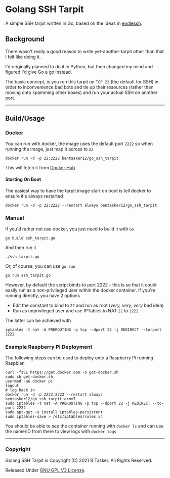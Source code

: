 Golang SSH Tarpit
===================

A simple SSH tarpit written in Go, based on the ideas in [endlessh](https://nullprogram.com/blog/2019/03/22/).


## Background

There wasn't really a good reason to write yet-another-tarpit other than that I felt like doing it.

I'd originally planned to do it in Python, but then changed my mind and figured I'd give Go a go instead.

The basic concept, is you run this tarpit on `TCP 22` (the default for SSH) in order to inconvenience bad bots and tie up their resources (rather than moving onto spamming other boxes) and run your actual SSH on another port.

----

## Build/Usage

### Docker

You can run with docker, the image uses the default port `2222` so when running the image, just map it across to `22`

    docker run -d -p 22:2222 bentasker12/go_ssh_tarpit

This will fetch it from [Docker Hub](https://hub.docker.com/repository/docker/bentasker12/go_ssh_tarpit)

#### Starting On Boot

The easiest way to have the tarpit image start on boot is tell docker to ensure it's always restarted

    docker run -d -p 22:2222 --restart always bentasker12/go_ssh_tarpit


### Manual

If you'd rather not use docker, you just need to build it with `Go`

    go build ssh_tarpit.go

And then run it

    ./ssh_tarpit.go

Or, of course, you can use `go run`

    go run ssh_tarpit.go

However, by default the script binds to port 2222 - this is so that it could easily run as a non-privileged user within the docker container. If you're running directly, you have 2 options

* Edit the constant to bind to `22` and run as root (*very, very, very* bad idea)
* Run as unprivileged user and use IPTables to NAT `22` to `2222`

The latter can be achieved with

    iptables -t nat -A PREROUTING -p tcp --dport 22 -j REDIRECT --to-port 2222


### Example Raspberry Pi Deployment

The following steps can be used to deploy onto a Raspberry Pi running Raspbian

    curl -fsSL https://get.docker.com -o get-docker.sh
    sudo sh get-docker.sh
    usermod -aG docker pi
    logout
    # log back in
    docker run -d -p 2222:2222 --restart always bentasker12/go_ssh_tarpit:armv7
    sudo iptables -t nat -A PREROUTING -p tcp --dport 22 -j REDIRECT --to-port 2222
    sudo apt-get -y install iptables-persistent
    sudo iptables-save > /etc/iptables/rules.v4

You should be able to see the container running with `docker ls` and can use the name/ID from there to view logs with `docker logs`

----

### Copyright

Golang SSH Tarpit is Copyright (C) 2021 B Tasker. All Rights Reserved. 

Released Under [GNU GPL V3 License](http://www.gnu.org/licenses/gpl-3.0.txt).
